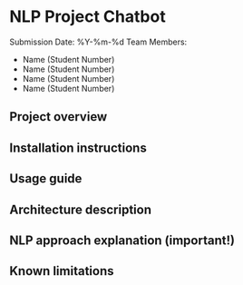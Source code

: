 # NLP Project Chatbot

Submission Date: %Y-%m-%d
Team Members:
- Name (Student Number)
- Name (Student Number)
- Name (Student Number)
- Name (Student Number)

## Project overview

## Installation instructions

## Usage guide

## Architecture description

## NLP approach explanation (important!)

## Known limitations

